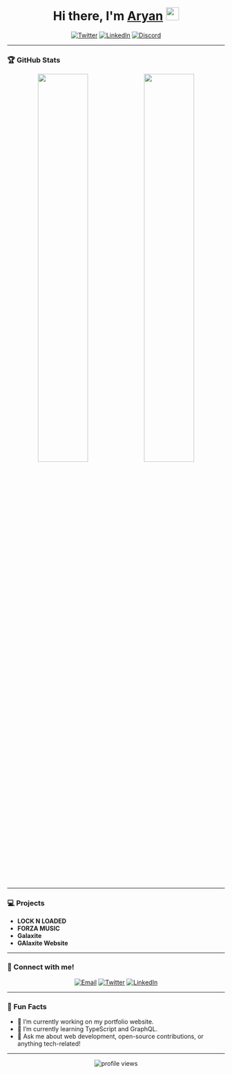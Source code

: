<!-- Header with animated waving hand -->
<h1 align="center">Hi there, I'm <a href="https://github.com/AryanPlayz69">Aryan</a> <img src="https://media.giphy.com/media/hvRJCLFzcasrR4ia7z/giphy.gif" width="30px"></h1>

<!-- Typing animation -->
<p align="center">
  <a href="https://github.com/AryanPlayz69">
  </a>
</p>

<!-- Badges for social media and tools -->
<p align="center">
  <a href="https://twitter.com/AryanZone69"><img alt="Twitter" title="Twitter" src="https://img.shields.io/badge/-Twitter-blue?style=flat-square&logo=twitter&logoColor=white"/></a>
  <a href="https://linkedin.com/in/aryan-aggarwal182310"><img alt="LinkedIn" title="LinkedIn" src="https://img.shields.io/badge/-LinkedIn-blue?style=flat-square&logo=linkedin&logoColor=white"/></a>
  <a href="https://discord.gg/S5M26yav6X"><img alt="Discord" title="Discord" src="https://img.shields.io/badge/-Discord-7289DA?style=flat-square&logo=discord&logoColor=white"/></a>
</p>

---

### 🏆 GitHub Stats

<p align="center">
  <img width="48%" src="https://github-readme-stats.vercel.app/api?username=AryanPlayz69&show_icons=true&theme=radical" />
  <img width="48%" src="https://github-readme-streak-stats.herokuapp.com/?user=AryanPlayz69&theme=radical" />
</p>

---

### 💻 Projects

- **LOCK N LOADED** 
- **FORZA MUSIC**
- **Galaxite**
- **GAlaxite Website**

---

### 💬 Connect with me!

<p align="center">
  <a href="mailto:aryanaggarwal182310@gmail.com"><img alt="Email" src="https://img.shields.io/badge/-Email-D14836?style=flat-square&logo=gmail&logoColor=white"/></a>
  <a href="https://twitter.com/AryanZone69"><img alt="Twitter" src="https://img.shields.io/badge/-Twitter-1DA1F2?style=flat-square&logo=twitter&logoColor=white"/></a>
  <a href="https://linkedin.com/in/aryanaggarwal182310"><img alt="LinkedIn" src="https://img.shields.io/badge/-LinkedIn-0077B5?style=flat-square&logo=linkedin&logoColor=white"/></a>
</p>

---

### 🎨 Fun Facts

- 🔭 I’m currently working on my portfolio website.
- 🌱 I’m currently learning TypeScript and GraphQL.
- 💬 Ask me about web development, open-source contributions, or anything tech-related!

---

<p align="center">
  <img src="https://komarev.com/ghpvc/?username=your-username&style=flat-square&color=blue" alt="profile views"/>
</p>
